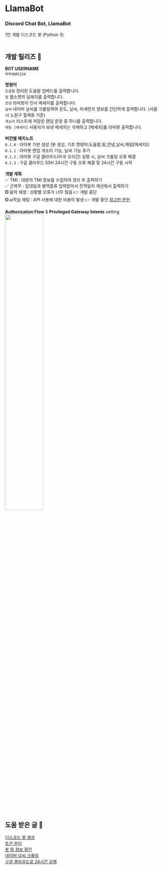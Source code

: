 # LlamaBot

### Discord Chat Bot, LlamaBot <br/>
1인 개발 디스코드 봇 (Python 3) <br/> <br/>

## 개발 릴리즈 📃
**BOT USERNAME** <br/>
`라마봇#5334` <br/> <br/>
**명령어** <br/>
`도움말` 정리된 도움말 임베드를 출력합니다. <br/>
`핑` 웹소켓의 딜레이를 출력합니다. <br/>
`안녕` 라마봇이 인사 메세지를 출력합니다. <br/>
`날씨` 네이버 날씨를 크롤링하여 온도, 날씨, 미세먼지 정보를 간단하게 출력합니다. (서울시 노원구 월계동 기준) <br/>
`개소리` 리스트에 저장된 랜덤 문장 중 하나를 출력합니다. <br/>
`채팅 [메세지]` 사용자가 보낸 메세지는 삭제하고 [메세지]를 라마봇 출력합니다. <br/> <br/>
**버전별 패치노트** <br/> 
`0.1.0` : 라마봇 기반 생성 (봇 생성, 기초 명령어;도움말,핑,안녕,날씨,채팅[메세지]) <br/>
`0.1.1` : 라마봇 랜덤 개소리 기능, 날씨 기능 추가 <br/>
`0.1.2` : 라마봇 구글 클라우드(미국 오리건) 실행 시, 날씨 크롤링 오류 해결 <br/>
`0.1.3` : 구글 클라우드 SSH 24시간 구동 오류 해결 및 24시간 구동 시작 <br/> <br/>
**개발 계획** <br/>
✅ TMI : 대량의 TMI 정보를 수집하여 정리 후 출력하기 <br/>
✅ 군복무 : 입대일과 병역종류 입력받아서 전역일자 계산해서 출력하기 <br/>
❎ 음악 재생 : 상황별 오류가 너무 많음 👉 개발 중단 <br/>
❎ ai학습 채팅 : API 사용에 대한 비용이 발생 👉 개발 중단 [참고한 문헌](https://syerco0.com/32) <br/> <br/> 
**Authorization Flow** & **Privileged Gateway Intents** setting <br/>
<img src="https://github.com/eukkcha/LlamaBot/assets/127178816/4a8edd50-27c6-45c7-995b-ccf4ea92bce7" width="50%"> <br/> <br/>

## 도움 받은 글 🙏 <br/>
[디스코드 봇 생성](https://jhoplin7259.tistory.com/91) <br/>
[토큰 분리](https://lektion-von-erfolglosigkeit.tistory.com/92) <br/>
[봇 핑 정보 확인](https://www.koreaminecraft.net/dev/1409676) <br/>
[네이버 날씨 크롤링](https://wikidocs.net/35949) <br/>
[구글 클라우드로 24시간 실행](https://namu.wiki/w/Discord/%EB%B4%87/%ED%98%B8%EC%8A%A4%ED%8C%85) <br/> <br/>
